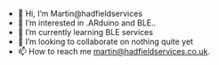- 👋 Hi, I’m Martin@hadfieldservices
- 👀 I’m interested in .ARduino and BLE..
- 🌱 I’m currently learning BLE services
- 💞️ I’m looking to collaborate on nothing quite yet
- 📫 How to reach me martin@hadfieldservices.co.uk.

<!---
hadfieldservices/hadfieldservices is a ✨ special ✨ repository because its `README.md` (this file) appears on your GitHub profile.
You can click the Preview link to take a look at your changes.
--->

